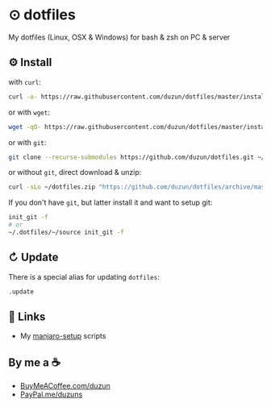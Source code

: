 # ⊙ dotfiles

My dotfiles (Linux, OSX &amp; Windows) for bash &amp; zsh on PC &amp; server

## ⚙ Install

with `curl`:

```sh
curl -o- https://raw.githubusercontent.com/duzun/dotfiles/master/install.sh | sh
```

or with `wget`:

```sh
wget -qO- https://raw.githubusercontent.com/duzun/dotfiles/master/install.sh | sh
```

or with `git`:

```sh
git clone --recurse-submodules https://github.com/duzun/dotfiles.git ~/.dotfiles && ~/.dotfiles/~/source init
```

or without `git`, direct download & unzip:

```sh
curl -sLo ~/dotfiles.zip "https://github.com/duzun/dotfiles/archive/master.zip" && unzip ~/dotfiles.zip -d ~ && mv ~/dotfiles-master ~/.dotfiles && ~/.dotfiles/~/source init
```

If you don't have `git`, but latter install it and want to setup git:

```sh
init_git -f
# or
~/.dotfiles/~/source init_git -f
```

## ↻ Update

There is a special alias for updating `dotfiles`:

```sh
.update
```

## 🔗 Links

- My [manjaro-setup](https://github.com/duzun/manjaro-setup) scripts


## By me a ☕

- [BuyMeACoffee.com/duzun](https://www.buymeacoffee.com/duzun)
- [PayPal.me/duzuns](https://www.paypal.me/duzuns)
